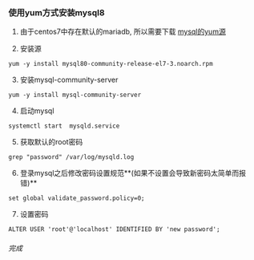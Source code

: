 ### 使用yum方式安装mysql8

1. 由于centos7中存在默认的mariadb, 所以需要下载
[mysql的yum源]('https://dev.mysql.com/get/mysql80-community-release-el7-3.noarch.rpm')

2. 安装源
```shell
yum -y install mysql80-community-release-el7-3.noarch.rpm
```

3. 安装mysql-community-server
```shell
yum -y install mysql-community-server
```

4. 启动mysql
```shell
systemctl start  mysqld.service
```

5. 获取默认的root密码
```shell
grep "password" /var/log/mysqld.log
```

6. 登录mysql之后修改密码设置规范**(如果不设置会导致新密码太简单而报错)**
```shell
set global validate_password.policy=0;
```

7. 设置密码
```shell
ALTER USER 'root'@'localhost' IDENTIFIED BY 'new password';
```

###### 完成
